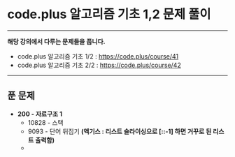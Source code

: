 # code.plus 알고리즘 기초 1,2 문제 풀이
----

**해당 강의에서 다루는 문제들을 풉니다.**
- code.plus 알고리즘 기초 1/2 : https://code.plus/course/41
- code.plus 알고리즘 기초 2/2 : https://code.plus/course/42
----

## 푼 문제
- **200 - 자료구조 1**
    - 10828 - 스택
    - 9093 - 단어 뒤집기 **(액기스 : 리스트 슬라이싱으로 [::-1] 하면 거꾸로 된 리스트 출력함)**
    - 

